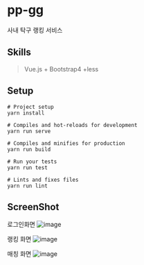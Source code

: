 # pp-gg

사내 탁구 랭킹 서비스

Skills
--
> Vue.js + Bootstrap4 +less

Setup
--
```
# Project setup
yarn install

# Compiles and hot-reloads for development
yarn run serve

# Compiles and minifies for production
yarn run build

# Run your tests
yarn run test

# Lints and fixes files
yarn run lint
```

ScreenShot
--

로그인화면
![image](https://user-images.githubusercontent.com/26542929/76965725-249cea00-6968-11ea-9dbf-724af77240df.png)

랭킹 화면
![image](https://user-images.githubusercontent.com/26542929/85278582-19ee7580-b4c0-11ea-9f6a-d9e20d46922f.png)

매칭 화면
![image](https://user-images.githubusercontent.com/26542929/85278604-1fe45680-b4c0-11ea-95a2-5db35a543593.png)

